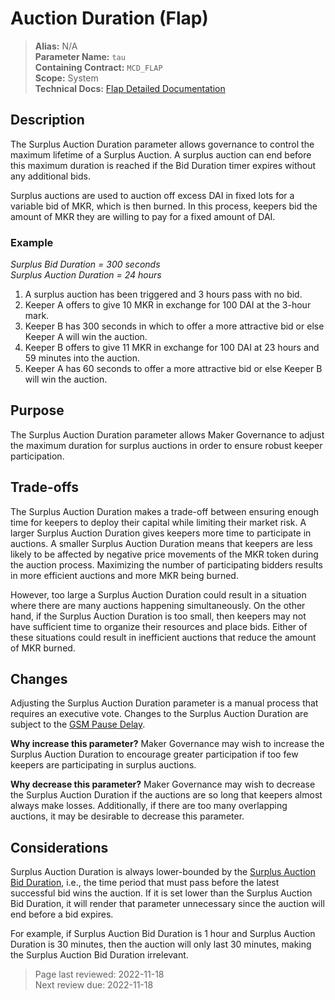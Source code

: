 
# Auction Duration (Flap)

>**Alias:** N/A  
>**Parameter Name:** `tau`  
>**Containing Contract:** `MCD_FLAP`  
>**Scope:** System  
>**Technical Docs:** [Flap Detailed Documentation](https://docs.makerdao.com/smart-contract-modules/system-stabilizer-module/flap-detailed-documentation)  

## Description

The Surplus Auction Duration parameter allows governance to control the maximum lifetime of a Surplus Auction. A surplus auction can end before this maximum duration is reached if the Bid Duration timer expires without any additional bids.

Surplus auctions are used to auction off excess DAI in fixed lots for a variable bid of MKR, which is then burned. In this process, keepers bid the amount of MKR they are willing to pay for a fixed amount of DAI. 

### Example

_Surplus Bid Duration = 300 seconds_  
_Surplus Auction Duration = 24 hours_  

1. A surplus auction has been triggered and 3 hours pass with no bid.
2. Keeper A offers to give 10 MKR in exchange for 100 DAI at the 3-hour mark.
3. Keeper B has 300 seconds in which to offer a more attractive bid or else Keeper A will win the auction.
4. Keeper B offers to give 11 MKR in exchange for 100 DAI at 23 hours and 59 minutes into the auction.
5. Keeper A has 60 seconds to offer a more attractive bid or else Keeper B will win the auction.

## Purpose

The Surplus Auction Duration parameter allows Maker Governance to adjust the maximum duration for surplus auctions in order to ensure robust keeper participation.

## Trade-offs

The Surplus Auction Duration makes a trade-off between ensuring enough time for keepers to deploy their capital while limiting their market risk. A larger Surplus Auction Duration gives keepers more time to participate in auctions. A smaller Surplus Auction Duration means that keepers are less likely to be affected by negative price movements of the MKR token during the auction process. Maximizing the number of participating bidders results in more efficient auctions and more MKR being burned. 

However, too large a Surplus Auction Duration could result in a situation where there are many auctions happening simultaneously. On the other hand, if the Surplus Auction Duration is too small, then keepers may not have sufficient time to organize their resources and place bids. Either of these situations could result in inefficient auctions that reduce the amount of MKR burned.

## Changes

Adjusting the Surplus Auction Duration parameter is a manual process that requires an executive vote. Changes to the Surplus Auction Duration are subject to the [GSM Pause Delay](../core/param-gsm-pause-delay.md).

**Why increase this parameter?**
Maker Governance may wish to increase the Surplus Auction Duration to encourage greater participation if too few keepers are participating in surplus auctions.

**Why decrease this parameter?**
Maker Governance may wish to decrease the Surplus Auction Duration if the auctions are so long that keepers almost always make losses. Additionally, if there are too many overlapping auctions, it may be desirable to decrease this parameter.

## Considerations

Surplus Auction Duration is always lower-bounded by the [Surplus Auction Bid Duration](param-bid-duration-flap.md), i.e., the time period that must pass before the latest successful bid wins the auction. If it is set lower than the Surplus Auction Bid Duration, it will render that parameter unnecessary since the auction will end before a bid expires. 

For example, if Surplus Auction Bid Duration is 1 hour and Surplus Auction Duration is 30 minutes, then the auction will only last 30 minutes, making the Surplus Auction Bid Duration irrelevant.

>Page last reviewed: 2022-11-18  
>Next review due: 2022-11-18  


